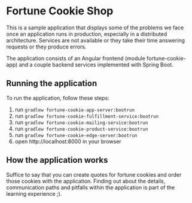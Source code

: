 # Fortune Cookie Shop

This is a sample application that displays some of the problems we face once an application
runs in production, especially in a distributed architecture. Services are not available or 
they take their time answering requests or they produce errors. 

The application consists of an Angular frontend (module fortune-cookie-app) and a couple 
backend services implemented with Spring Boot.

## Running the application

To run the application, follow these steps:

1. run `gradlew fortune-cookie-app-server:bootrun`
1. run `gradlew fortune-cookie-fulfillment-service:bootrun`
1. run `gradlew fortune-cookie-mailing-service:bootrun`
1. run `gradlew fortune-cookie-product-service:bootrun`
1. run `gradlew fortune-cookie-edge-server:bootrun`
1. open http://localhost:8000 in your browser

## How the application works

Suffice to say that you can create quotes for fortune cookies and order those cookies with the
application. Finding out about the details, communication paths and pitfalls within the application is
part of the learning experience ;).